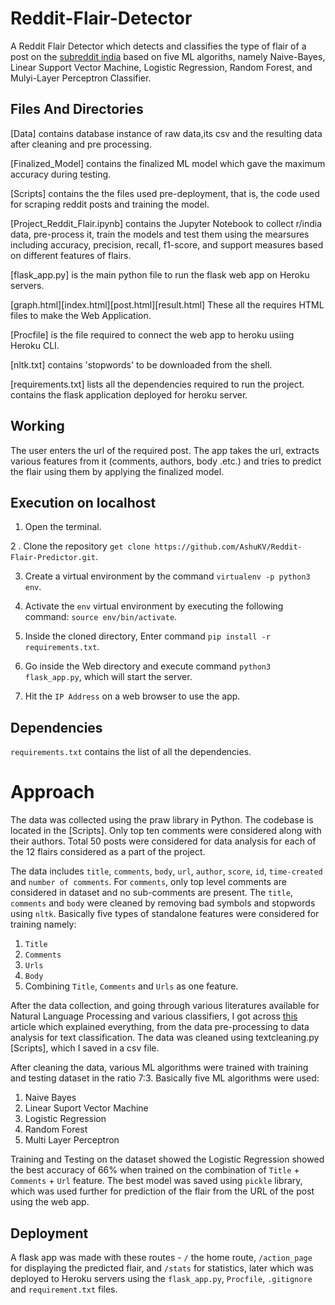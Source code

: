# Reddit-Flair-Detector
A Reddit Flair Detector which detects and classifies the type of flair of a post on the [subreddit india](https://www.reddit.com/r/india/) based on five ML algoriths, namely Naive-Bayes, Linear Support Vector Machine, Logistic Regression, Random Forest, and Mulyi-Layer Perceptron Classifier.

## Files And Directories
[Data] contains database instance of raw data,its csv and the resulting data after cleaning and pre processing.

[Finalized_Model] contains the finalized ML model which gave the maximum accuracy during testing.

[Scripts] contains the the files used pre-deployment, that is, the code used for scraping reddit posts and training the model.

[Project_Reddit_Flair.ipynb] contains the Jupyter Notebook to collect r/india data, pre-process it, train the models and test them using the mearsures including accuracy, precision, recall, f1-score, and support measures based on different features of flairs.

[flask_app.py] is the main python file to run the flask web app on Heroku servers.

[graph.html][index.html][post.html][result.html] These all the requires HTML files to make the Web Application.

[Procfile] is the file required to connect the web app to heroku usiing Heroku CLI.

[nltk.txt] contains 'stopwords' to be downloaded from the shell.

[requirements.txt] lists all the dependencies required to run the project.
contains the flask application deployed for heroku server.

## Working
The user enters the url of the required post. The app takes the url, extracts various features from it (comments, authors, body .etc.)
and tries to predict the flair using them by applying the finalized model.

## Execution on localhost
1. Open the terminal.

2 . Clone the repository ```get clone https://github.com/AshuKV/Reddit-Flair-Predictor.git```.

3.  Create a virtual environment by the command ```virtualenv -p python3 env```.

4. Activate the ```env``` virtual environment by executing the following command: ```source env/bin/activate```.

5. Inside the cloned directory, Enter command ```pip install -r requirements.txt```.

6. Go inside the Web directory and execute command ```python3 flask_app.py```, which will start the server. 

7. Hit the ```IP Address``` on a web browser to use the app.

## Dependencies
```requirements.txt``` contains the list of all the dependencies.

# Approach

The data was collected using the praw library in Python. The codebase is located in the [Scripts]. Only top ten comments were considered along with their authors. Total 50 posts were considered for data analysis for each of the 12 flairs considered as a part of the project.

The data includes ```title```, ```comments```, ```body```, ```url```,  ```author```, ```score```, ```id```, ```time-created``` and ```number of comments```. For ```comments```, only top level comments are considered in dataset and no sub-comments are present. The ```title```, ```comments``` and ```body``` were cleaned by removing bad symbols and stopwords using ```nltk```. Basically five types of standalone features were considered for training namely:
1. ```Title```
2. ```Comments```
3. ```Urls```
4. ```Body```
5. Combining ```Title```, ```Comments``` and ```Urls``` as one feature.

After the data collection, and going through various literatures available for Natural Language Processing and various classifiers, I got across [this](https://towardsdatascience.com/multi-class-text-classification-model-comparison-and-selection-5eb066197568) article which explained everything, from the data pre-processing to data analysis for text classification. The data was cleaned using textcleaning.py [Scripts], which I saved in a csv file.

After cleaning the data, various ML algorithms were trained with training and testing dataset in the ratio 7:3. Basically five ML algorithms were used:
 1. Naive Bayes
 2. Linear Suport Vector Machine
 3. Logistic Regression
 4. Random Forest
 5. Multi Layer Perceptron
 
Training and Testing on the dataset showed the Logistic Regression showed the best accuracy of 66% when trained on the combination of ```Title``` +  ```Comments``` + ```Url``` feature. The best model was saved using ```pickle``` library, which was used further for prediction of the flair from the URL of the post using the web app.


## Deployment

A flask app was made with these routes - ```/``` the home route, ```/action_page``` for displaying the predicted flair, and ```/stats``` for statistics, later which was deployed to Heroku servers using the ```flask_app.py```,  ```Procfile```, ```.gitignore``` and ```requirement.txt``` files.
